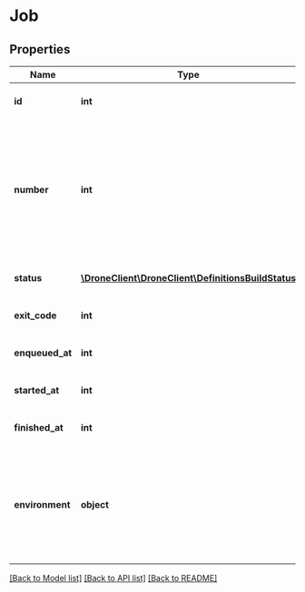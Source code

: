 # Job

## Properties
Name | Type | Description | Notes
------------ | ------------- | ------------- | -------------
**id** | **int** | The unique identifier for the build. | [optional] 
**number** | **int** | The job number.  This number is specified within the context of the build the job belongs to and is unique within that. | [optional] 
**status** | [**\DroneClient\DroneClient\DefinitionsBuildStatus**](DefinitionsBuildStatus.md) | The current status of the job. | [optional] 
**exit_code** | **int** | The exit code for the build. | [optional] 
**enqueued_at** | **int** | When the job was enqueued. | [optional] 
**started_at** | **int** | When the job began execution. | [optional] 
**finished_at** | **int** | When the job finished execution. | [optional] 
**environment** | **object** | The environment that the job was run with.  This is a map containing any values for matrix builds. | [optional] 

[[Back to Model list]](../README.md#documentation-for-models) [[Back to API list]](../README.md#documentation-for-api-endpoints) [[Back to README]](../README.md)


